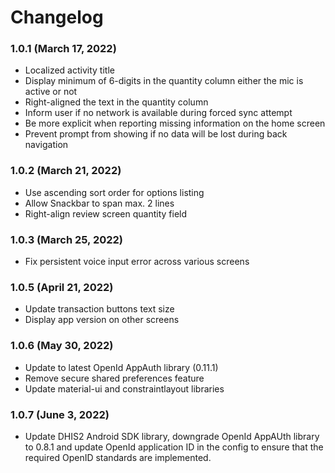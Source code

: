 # Changelog

### 1.0.1 (March 17, 2022)

- Localized activity title
- Display minimum of 6-digits in the quantity column either the mic is active or not
- Right-aligned the text in the quantity column
- Inform user if no network is available during forced sync attempt
- Be more explicit when reporting missing information on the home screen
- Prevent prompt from showing if no data will be lost during back navigation

### 1.0.2 (March 21, 2022)

- Use ascending sort order for options listing
- Allow Snackbar to span max. 2 lines
- Right-align review screen quantity field

### 1.0.3 (March 25, 2022)

- Fix persistent voice input error across various screens

### 1.0.5 (April 21, 2022)

- Update transaction buttons text size
- Display app version on other screens

### 1.0.6 (May 30, 2022)

- Update to latest OpenId AppAuth library (0.11.1)
- Remove secure shared preferences feature
- Update material-ui and constraintlayout libraries

### 1.0.7 (June 3, 2022)

- Update DHIS2 Android SDK library, downgrade OpenId AppAUth library to 0.8.1 and update OpenId
application ID in the config to ensure that the required OpenID standards are implemented.
